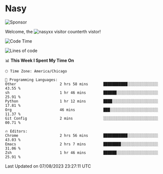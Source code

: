 # Nasy

<!--
<p align="center">
<img height="200" src="https://github-readme-stats.vercel.app/api?username=nasyxx&count_private=true&show_icons=true&theme=dracula&include_all_commits=true"/>
<img height="200" src="https://github-readme-stats.vercel.app/api/top-langs/?username=nasyxx&theme=dracula&hide=html,jupyter+notebook&count_private=true&show_icons=true"/>
</p>

  
----------------
-->

![Sponsor](https://img.shields.io/static/v1.svg?label=Sponsor&message=%E2%9D%A4&logo=GitHub&style=flat&color=pink)
 
Welcome, the ![nasyxx visitor counter](https://count.getloli.com/get/@nasyxx?theme=rule34)th vistor!
 
<!--START_SECTION:waka-->
![Code Time](http://img.shields.io/badge/Code%20Time-3%2C627%20hrs%2025%20mins-blue)

![Lines of code](https://img.shields.io/badge/From%20Hello%20World%20I%27ve%20Written-6.3%20million%20lines%20of%20code-blue)

📊 **This Week I Spent My Time On** 

```text
🕑︎ Time Zone: America/Chicago

💬 Programming Languages: 
Other                    2 hrs 58 mins       ███████████░░░░░░░░░░░░░░   43.55 % 
sh                       1 hr 46 mins        ██████░░░░░░░░░░░░░░░░░░░   25.91 % 
Python                   1 hr 12 mins        ████░░░░░░░░░░░░░░░░░░░░░   17.81 % 
Org                      46 mins             ███░░░░░░░░░░░░░░░░░░░░░░   11.37 % 
Git Config               2 mins              ░░░░░░░░░░░░░░░░░░░░░░░░░   00.71 % 

🔥 Editors: 
Chrome                   2 hrs 56 mins       ███████████░░░░░░░░░░░░░░   43.03 % 
Emacs                    2 hrs 7 mins        ████████░░░░░░░░░░░░░░░░░   31.06 % 
Zsh                      1 hr 46 mins        ██████░░░░░░░░░░░░░░░░░░░   25.91 % 
```


 Last Updated on 07/08/2023 23:27:11 UTC
<!--END_SECTION:waka-->

<!-- ![visitors](https://visitor-badge.laobi.icu/badge?page_id=nasyxx.nasyxx) -->
